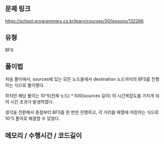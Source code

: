 ## 문제 링크

https://school.programmers.co.kr/learn/courses/30/lessons/132266

## 유형

BFS

## 풀이법

처음 풀이에서, sources에 있는 모든 노드들에서 destination 노드까지의 BFS를 진행하는 식으로 풀이했다.

하지만 해당 풀이는 10^5(전체 노드) * 500(sources 길이) 의 시간복잡도를 가지게 되어 시간 초과가 발생하였다.

생각을 전환해서 종점부터 BFS를 한 번만 진행하고, 각 거리를 배열에 저장하는 식으로 10^5 풀이로 해결할 수 있었다.

## 메모리 / 수행시간 / 코드길이